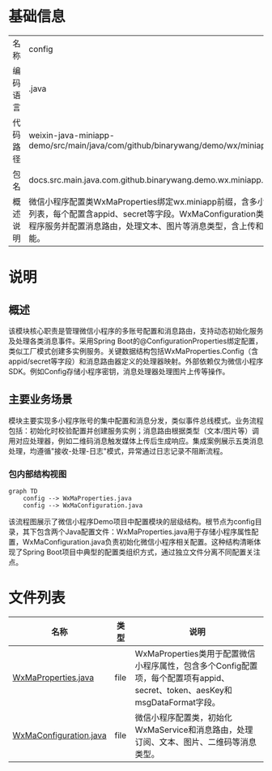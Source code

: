 # 基础信息

|      |      |
|------|------|
| 名称 | config |
| 编码语言 | .java |
| 代码路径 | weixin-java-miniapp-demo/src/main/java/com/github/binarywang/demo/wx/miniapp/config |
| 包名 | docs.src.main.java.com.github.binarywang.demo.wx.miniapp.config |
| 概述说明 | 微信小程序配置类WxMaProperties绑定wx.miniapp前缀，含多小程序配置列表，每个配置含appid、secret等字段。WxMaConfiguration类初始化小程序服务并配置消息路由，处理文本、图片等消息类型，含上传和生成功能。 |

# 说明

## 概述  
该模块核心职责是管理微信小程序的多账号配置和消息路由，支持动态初始化服务及处理各类消息事件。采用Spring Boot的@ConfigurationProperties绑定配置，类似工厂模式创建多实例服务。关键数据结构包括WxMaProperties.Config（含appid/secret等字段）和消息路由器定义的处理器映射。外部依赖仅为微信小程序SDK。例如Config存储小程序密钥，消息处理器处理图片上传等操作。

## 主要业务场景  
模块主要实现多小程序账号的集中配置和消息分发，类似事件总线模式。业务流程包括：初始化时校验配置并创建服务实例；消息路由根据类型（文本/图片等）调用对应处理器，例如二维码消息触发媒体上传后生成响应。集成案例展示五类消息处理，均遵循"接收-处理-日志"模式，异常通过日志记录不阻断流程。


### 包内部结构视图

```mermaid
graph TD
    config --> WxMaProperties.java
    config --> WxMaConfiguration.java
```

该流程图展示了微信小程序Demo项目中配置模块的层级结构。根节点为config目录，其下包含两个Java配置文件：WxMaProperties.java用于存储小程序属性配置，WxMaConfiguration.java负责初始化微信小程序相关配置。这种结构清晰体现了Spring Boot项目中典型的配置类组织方式，通过独立文件分离不同配置关注点。

# 文件列表

| 名称   | 类型  | 说明 |
|-------|------|-------------|
| [WxMaProperties.java](WxMaProperties.md) | file | WxMaProperties类用于配置微信小程序属性，包含多个Config配置项，每个配置项有appid、secret、token、aesKey和msgDataFormat字段。 |
| [WxMaConfiguration.java](WxMaConfiguration.md) | file | 微信小程序配置类，初始化WxMaService和消息路由，处理订阅、文本、图片、二维码等消息类型。 |


